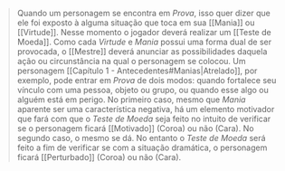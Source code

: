 > Quando um personagem se encontra em *Prova*, isso quer dizer que ele foi exposto à alguma situação que toca em sua [[Mania]] ou [[Virtude]]. Nesse momento o jogador deverá realizar um [[Teste de Moeda]]. Como cada *Virtude* e *Mania* possui uma forma dual de ser provocada, o [[Mestre]] deverá anunciar as possibilidades daquela ação ou circunstância na qual o personagem se colocou. Um personagem [[Capítulo 1 - Antecedentes#Manias|Atrelado]], por exemplo, pode entrar em *Prova* de dois modos: quando fortalece seu vínculo com uma pessoa, objeto ou grupo, ou quando esse algo ou alguém está em perigo. No primeiro caso, mesmo que *Mania* aparente ser uma característica negativa, há um elemento motivador que fará com que o *Teste de Moeda* seja feito no intuito de verificar se o personagem ficará [[Motivado]] (Coroa) ou não (Cara). No segundo caso, o mesmo se dá. No entanto o *Teste de Moeda* será feito a fim de verificar se com a situação dramática, o personagem ficará [[Perturbado]] (Coroa) ou não (Cara).